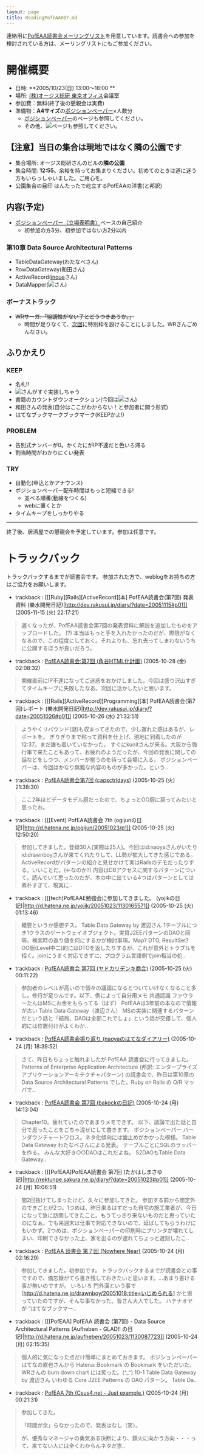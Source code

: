 ```yaml
---
layout: page
title: ReadingPofEAA007.md
---
```



連絡用に[PofEAA読書会メーリングリスト](PofEAAReadingMailingList)を用意しています。読書会への参加を検討されている方は、メーリングリストにもご参加ください。

# 開催概要

- 日時: **2005/10/23(日) 13:00〜18:00 **
- 場所: [(株)オージス総研 東京オフィス](OgisRi)会議室
- 参加費：無料(終了後の懇親会は実費)
- 準備物：**A4サイズ**の[ポジションペーパー](PositionPaper)×人数分
  - [ポジションペーパー](PositionPaper)のページも参照してください。
  - その他、![](用意するもの)ページも参照してください。

## 【注意】当日の集合は現地ではなく隣の公園です

- 集合場所: オージス総研さんのビルの**隣の公園**
- 集合時間: **12:55**。余裕を持ってお集まりください。初めてのときは道に迷う方もいらっしゃいました。ご用心を。
- 公園集合の目印 ほんたったで屹立するPofEAAの洋書(と邦訳)

## 内容(予定)

- [ポジションペーパー（立場表明書）](PositionPaper)ベースの自己紹介
  - 初参加の方3分、初参加ではない方2分以内

### 第10章 Data Source Architectural Patterns
- TableDataGateway(わたなべさん)
- RowDataGateway(和田さん)
- ActiveRecord([inoue](http://dev.rakusui.jp/diary/)さん)
- DataMapper(![](id:bakock)さん)

### ボーナストラック

- ~~WRサーガ:「協調性がない子とどうつきあうか。」~~
  - 時間が足りなくて、[次回](ReadingPofEAA008)に特別枠を設けることにしました。WRさんごめんなさい。

## ふりかえり

### KEEP
- 名札!!
- ![](id:secondlife)さんがすぐ実装しちゃう
- 書籍のカウントダウンオークション(今回は![](id:ogijun)さん)
- 和田さんの発表(自分はここがわからない！と参加者に問う形式)
- はてなブックマークブックマーク(KEEPかよ!)

### PROBLEM
- 告別式ナンバーが0。かくたにがIP不達だと色いろ滞る
- 割当時間がわかりにくい発表

### TRY
- 自動化(申込とかアナウンス)
- ポジションペーパー配布時間はもっと短縮できる!
  - 並べる順番(動線をつくる)
  - webに置くとか
- タイムキープをしっかりやる

----
終了後、居酒屋での懇親会を予定しています。参加は任意です。


# トラックバック
トラックバックするまでが読書会です。
参加された方で、weblogをお持ちの方はご協力をお願いします。

- trackback : [[[Ruby][Rails][ActiveRecord][本] PofEAA読書会(第7回) 発表資料 (樂水開発日記)|http://dev.rakusui.jp/diary/?date=20051115#p01]] (2005-11-15 (火) 22:17:21)
>遅くなったが、PofEAA読書会第7回の発表資料に解説を追加したものをアップロードした。
> (?)
>本当はもっと手を入れたかったのだが、際限がなくなるので、この程度にしておく。それよりも、忘れ去ってしまわないうちに公開するほうが良いだろう。

- trackback : [PofEAA読書会:第7回 (角谷HTML化計画)](http://kakutani.com/20051023.html#p01) (2005-10-28 (金) 02:08:32)
>開催直前にIP不達になってご迷惑をおかけしました。今回は盛り沢山すぎてタイムキープに失敗したなあ。次回に活かしたいと思います。

- trackback : [[[Rails][ActiveRecord][Programming][本] PofEAA読書会(第7回)レポート (樂水開発日記)|http://dev.rakusui.jp/diary/?date=20051026#p01]] (2005-10-26 (水) 21:32:51)
>ようやくリバウンド(謎)も収まってきたので、少し遅れた感はあるが、レポートを。
>ぎりぎりまで粘って資料を仕上げ、現地に到着したのが12:37。まだ誰も着いていなかった。
>すぐにkunitさんが来る。大阪から強行軍で来たこともあって、お疲れのようだったが、今回の発表に関しての話などをしつつ、メンバーが揃うのを待って会場に入る。
>ポジションペーパーは、今回はかなり無難な内容のものが多かった。という..

- trackback : [PofEAA読書会第7回 (capsctrldays)](http://capsctrl.que.jp/kdmsnr/diary/20051023.html#p02) (2005-10-25 (火) 21:38:30)
>ここ2年ほどデータモデル厨だったので、ちょっとOO厨に戻ってみたいと思ったお。

- trackback : [[[Event] PofEAA読書会 7th (ogijunの日記)|http://d.hatena.ne.jp/ogijun/20051023/p1]] (2005-10-25 (火) 12:50:20)
>参加してきました。登録30人(実際は25人)。今回はid:naoyaさんがいたりid:drawnboyさんが来てくれたりして、LL勢が拡大してきた感じである。ActiveRecordがパターンの紹介と見せかけて実はRailsのデモだったりする。いいことだ。(←なのか?) 内容はDBアクセスに関するパターンについて。読んでいて思ったのだが、本の中に出ている4つはパターンとしては素朴すぎて、現実に..

- trackback : [[[tech]PofEAAE勉強会に参加してきました。 (yojikの日記)|http://d.hatena.ne.jp/yojik/20051023/1130165571]] (2005-10-25 (火) 01:13:46)
>概要というか感想デス。   Table Data Gateway by 渡辺さん 1テーブルにつき1クラスのゲートウェイオブジェクト。実質J2EEパターンのDAOと同等。検索時の返り値を何にするかが検討事項。Map? DTO, ResultSet? OO厨(Level中二)的にはDTOを返したりするが、これが意外とトラブルを招く。joinにうまく対応できずに、プログラム言語側でjoin相当の処..

- trackback : [PofEAA読書会 第7回 (ヤドカリデンキ商会)](http://d.hatena.ne.jp/yad-EL/20051023/1130166661) (2005-10-25 (火) 00:11:22)
> 参加者のレベルが高いので個々の議論になるとついていけなくなること多し。修行が足りんです。以下、例によって自分用メモ   共通認識 ファウラーたんはMSにお金をもらってる（はず） PofEAAは3年前の本なので情報が古い   Table Data Gateway（渡辺さん） MSの実装に関連するパターンだという話と「結局、DAOは全部これでしょ」という話が交錯して、個人的には位置付けがよくわか..

- trackback : [ PofEAA読書会振り返り (naoyaのはてなダイアリー)](http://d.hatena.ne.jp/naoya/20051024/1130146687) (2005-10-24 (月) 18:39:52)
> さて、昨日もちょっと触れましたが PofEAA 読書会に行ってきました。Patterns of Enterprise Application Architecture (邦訳: エンタープライズ アプリケーションアーキテクチャパターン) の読書会で、昨日は第10章の Data Source Architectural Patterns でした。Ruby on Rails の O/R マッパで..

- trackback : [PofEAA読書会 第7回 (bakockの日記)](http://d.hatena.ne.jp/bakock/20051024#p1) (2005-10-24 (月) 14:13:04)
>Chapter10。疲れていたのであまりメモできず。 以下、議論で出た話と自分で思ったことをごちゃ混ぜにして書きます。 ポジションペーパー バーンダウンチャートワロス。ネタ化傾向には歯止めがかかった模様。 Table Data Gateway わたなべさんによる発表。 テーブルごとにSQLのラッパーを作る。 みんな大好き○○DAOはこれだよね。 S2DAOもTable Data Gateway..

- trackback : [[[PofEAA]PofEAA読書会 第7回 (たかはしまさゆ記)|http://rektunpe.sakura.ne.jp/diary/?date=20051023#p01]] (2005-10-24 (月) 10:06:51)
>間2回抜けてしまったけど、久々に参加してきた。
>参加する前から想定外のできごとが2つ。1つめは、昨日来るはずだった自宅の施工業者が、今日になって急に訪問してきたこと。もうてっきり来ないものだと思っていたのになぁ。でも来週末は仕事で対応できないので、延ばしてもらうわけにもいかず。2つめは、ポジションペーパーの印刷時にプリンタが壊れてしまい、印刷できなかった上、家を出るのが遅れてちょっと遅刻したこ..

- trackback : [ PofEAA 読書会 第７回 (Nowhere Near)](http://d.hatena.ne.jp/drawnboy/20051023/1130087773) (2005-10-24 (月) 02:16:29)
>参加してきました。初参加です。  トラックバックするまでが読書会との事ですので、備忘録がてら書き残しておきたいと思います。…あまり書ける事が無いのですが。   いろいろ  門外漢という事で [http://d.hatena.ne.jp/drawnboy/20051018:title=いじめられる] かと思っていたのですが、そんな事なかった。皆さん大人でした。  ハテナオヤが ”はてなブックマー..

- trackback : [[[PofEAA] PofEAA 読書会 (第7回) - Data Source Architectural Patterns (Aufheben - GLAD!! の日記)|http://d.hatena.ne.jp/aufheben/20051023/1130087723]] (2005-10-24 (月) 02:15:35)
> 個人的に気になった点だけ簡単にまとめておきます。  ポジションペーパー  はてなの直也さんから Hatena::Bookmark の Bookmark をいただいた。 WRさんの burn down chart には笑った。(^_^)  10-1 Table Data Gateway by 渡辺さん  いわゆる Core J2EE Patterns の DAO パターン。  Table Da..

- trackback : [PofEAA 7th (Csus4.net - Just example.)](http://www.csus4.net/d/2005/10/24/pofeaa-7th/) (2005-10-24 (月) 00:21:31)
>参加してきた。
>
>「時間が余」らなかったので、発表はなし（笑）。
>
>が、優秀なマネージャの勇気ある決断により、鎮火に向かう方向・・・って、来てない人には全くわからんネタだ祟..
